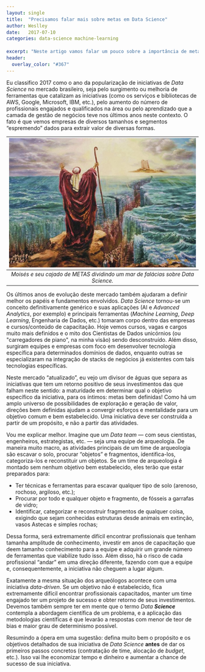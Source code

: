 ```yaml
---
layout: single
title:  "Precisamos falar mais sobre metas em Data Science"
author: Weslley
date:   2017-07-10
categories: data-science machine-learning

excerpt: "Neste artigo vamos falar um pouco sobre a importância de metas para uma iniciativa de _Data Science_ e que riscos podem ser mitigados com isso."
header:
  overlay_color: "#367"
---
```


Eu classifico 2017 como o ano da popularização de iniciativas de _Data Science_ no mercado brasileiro, seja pelo surgimento ou melhoria de ferramentas que catalizam as iniciativas (como os serviços e bibliotecas de AWS, Google, Microsoft, IBM, etc.), pelo aumento do número de profissionais engajados e qualificados na área ou pelo aprendizado que a camada de gestão de negócios teve nos últimos anos neste contexto. O fato é que vemos empresas de diversos tamanhos e segmentos “espremendo” dados para extrair valor de diversas formas.

| ![Moises](/assets/images/moises.jpg) |
|:--:| 
|*Moisés e seu cajado de METAS dividindo um mar de falácias sobre Data Science.*|

Os últimos anos de evolução deste mercado também ajudaram a definir melhor os papéis e fundamentos envolvidos. _Data Science_ tornou-se um conceito definitivamente genérico e suas aplicações (AI e _Advanced Analytics_, por exemplo) e principais ferramentas (_Machine Learning_, _Deep Learning_, Engenharia de Dados, etc.) tomaram corpo dentro das empresas e cursos/conteúdo de capacitação. Hoje vemos cursos, vagas e cargos muito mais definidos e o mito dos Cientistas de Dados unicórnios (ou "carregadores de piano", na minha visão) sendo desconstruído. Além disso, surgiram equipes e empresas com foco em desenvolver tecnologia específica para determinados domínios de dados, enquanto outras se especializaram na integração de stacks de negócios já existentes com tais tecnologias específicas.

Neste mercado “atualizado”, eu vejo um divisor de águas que separa as iniciativas que tem um retorno positivo de seus investimentos das que falham neste sentido: a maturidade em determinar qual o objetivo específico da iniciativa, para os íntimos: metas bem definidas! Como há um amplo universo de possibilidades de exploração e geração de valor, direções bem definidas ajudam a convergir esforços e mentalidade para um objetivo comum e bem estabelecido. Uma iniciativa deve ser construída a partir de um propósito, e não a partir das atividades.

Vou me explicar melhor. Imagine que um _Data team_ — com seus cientistas, engenheiros, estrategistas, etc. — seja uma equipe de arqueologia. De maneira muito macro, as atividades principais de um time de arqueologia são escavar o solo, procurar “objetos” e fragmentos, identifica-los, categoriza-los e reconstituir um objetos. Se um time de arqueologia é montado sem nenhum objetivo bem estabelecido, eles terão que estar preparados para:

- Ter técnicas e ferramentas para escavar qualquer tipo de solo (arenoso, rochoso, argiloso, etc.);
- Procurar por todo e qualquer objeto e fragmento, de fósseis a garrafas de vidro;
- Identificar, categorizar e reconstruir fragmentos de qualquer coisa, exigindo que sejam conhecidas estruturas desde animais em extinção, vasos Astecas e simples rochas;

Dessa forma, será extremamente difícil encontrar profissionais que tenham tamanha amplitude de conhecimento, investir em anos de capacitação que deem tamanho conhecimento para a equipe e adquirir um grande número de ferramentas que viabilize tudo isso. Além disso, há o risco de cada profissional “andar” em uma direção diferente, fazendo com que a equipe e, consequentemente, a iniciativa não cheguem a lugar algum.

Exatamente a mesma situação dos arqueólogos acontece com uma iniciativa _data-driven_. Se um objetivo não é estabelecido, fica extremamente difícil encontrar profissionais capacitados, manter um time engajado ter um projeto de sucesso e obter retorno de seus investimentos. Devemos também sempre ter em mente que o termo _Data **Science**_ contempla a abordagem científica de um problema, e a aplicação das metodologias científicas é que levarão a respostas com menor de teor de bias e maior grau de determinismo possível.

Resumindo a ópera em uma sugestão: defina muito bem o propósito e os objetivos detalhados de sua iniciativa de _Data Science_ **antes** de dar os primeiros passos concretos (contratação de time, alocação de _budget_, etc.). Isso vai lhe economizar tempo e dinheiro e aumentar a chance de sucesso de sua iniciativa.